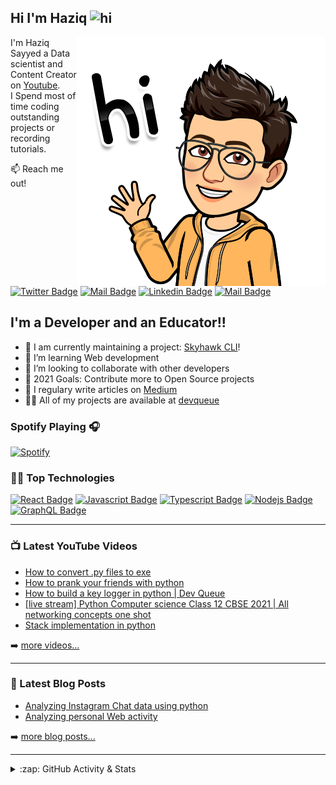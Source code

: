 ## Hi I'm Haziq <img src="https://user-images.githubusercontent.com/1303154/88677602-1635ba80-d120-11ea-84d8-d263ba5fc3c0.gif" width="28px" alt="hi">

<img align="right" alt="GIF" src="https://github.com/devqueue/devqueue/blob/master/media/hi.png?raw=true"/>

I'm Haziq Sayyed a Data scientist and Content Creator on [Youtube][youtube].<br> I Spend most of time coding outstanding projects or recording tutorials.

:mailbox: Reach me out!

[![Twitter Badge](https://img.shields.io/badge/-@dev_queue-1ca0f1?style=flat&labelColor=1ca0f1&logo=twitter&logoColor=white&link=https://twitter.com/dev_queue)](https://twitter.com/dev_queue) [![Mail Badge](https://img.shields.io/badge/-DevQueue-e74c3c?style=flat&labelColor=e74c3c&logo=youtube&logoColor=white)](https://www.youtube.com/channel/UCWHPDWabtOlVxz0uiMtsbCA) [![Linkedin Badge](https://img.shields.io/badge/-Haziq-0e76a8?style=flat&labelColor=0e76a8&logo=linkedin&logoColor=white)](https://www.linkedin.com/in/haziq-sayyed-4180971b0/) [![Mail Badge](https://img.shields.io/badge/-@devqueue-e84393?style=flat&labelColor=e84393&logo=instagram&logoColor=white)](https://instagram.com/devqueue.io) 
## I'm a Developer and an Educator!!

- 🔭 I am currently maintaining a project: [Skyhawk CLI](https://github.com/devqueue/Skyhawk-cli)!
- 🌱 I’m learning Web development 
- 👯 I’m looking to collaborate with other developers
- 🥅 2021 Goals: Contribute more to Open Source projects
- 📝 I regulary write articles on [Medium][Medium]
- 👨‍💻 All of my projects are available at [devqueue][portfolio]


### Spotify Playing 🎧

[![Spotify](https://novatorem-eight-eta.vercel.app/api/spotify)](https://open.spotify.com/user/devqueue)



### 👨‍💻 Top Technologies

<!-- TODO: Make technologies links takes you to repositories -->

[![React Badge](https://img.shields.io/badge/-Python-336e9e?style=for-the-badge&labelColor=black&logo=python&logoColor=ffce39)](#) [![Javascript Badge](https://img.shields.io/badge/-Javascript-F0DB4F?style=for-the-badge&labelColor=black&logo=javascript&logoColor=F0DB4F)](#) [![Typescript Badge](https://img.shields.io/badge/-Typescript-007acc?style=for-the-badge&labelColor=black&logo=typescript&logoColor=007acc)](#) [![Nodejs Badge](https://img.shields.io/badge/-Nodejs-3C873A?style=for-the-badge&labelColor=black&logo=node.js&logoColor=3C873A)](#) [![GraphQL Badge](https://img.shields.io/badge/-GraphQl-e535ab?style=for-the-badge&labelColor=black&logo=GraphQl&logoColor=e535ab)](#)


---

### 📺 Latest YouTube Videos

<!-- YOUTUBE:START -->
- [How to convert .py files to exe](https://www.youtube.com/watch?v=u4kxqGRgOcI)
- [How to prank your friends with python](https://www.youtube.com/watch?v=4NcSpu1z0RU)
- [How to build a key logger in python | Dev Queue](https://www.youtube.com/watch?v=mtK0NQ4wve8)
- [[live stream] Python Computer science Class 12 CBSE 2021 | All networking concepts one shot](https://www.youtube.com/watch?v=JbaBNhBw0gQ)
- [Stack implementation in python](https://www.youtube.com/watch?v=wGTmEdtSMCI)
<!-- YOUTUBE:END -->

➡️ [more videos...][youtube]

---

### 📕 Latest Blog Posts

<!-- BLOG-POST-LIST:START -->
- [Analyzing Instagram Chat data using python](https://devqueue.medium.com/analyzing-instagram-chat-data-using-python-500ab6941dc3?source=rss-80069063215c------2)
- [Analyzing personal Web activity](https://devqueue.medium.com/analyzing-personal-web-activity-5df9cf1bdef5?source=rss-80069063215c------2)
<!-- BLOG-POST-LIST:END -->

➡️ [more blog posts...][Medium]

---

<details>
<summary>:zap: GitHub Activity & Stats</summary>

<!--Github Stats-->
<img align="left" alt="Haziq's GitHub Stats" src="https://github-readme-devqueue.vercel.app/api?username=devqueue&show_icons=true&hide_border=true&count_private=true&theme=tokyonight" />

<br >
<br >
<br >
<br >
<br >
<br >
<br >
<br >
<br >

#### 🪄 Recent Activity
<!--START_SECTION:activity-->
1. 🗣 Commented on [#7](https://github.com/ventoy/Ventoy/issues/7) in [ventoy/Ventoy](https://github.com/ventoy/Ventoy)
2. 💪 Opened PR [#7](https://github.com/Codervini/HARVI/pull/7) in [Codervini/HARVI](https://github.com/Codervini/HARVI)
3. ❌ Closed PR [#6](https://github.com/Codervini/HARVI/pull/6) in [Codervini/HARVI](https://github.com/Codervini/HARVI)
4. 🗣 Commented on [#6](https://github.com/Codervini/HARVI/issues/6) in [Codervini/HARVI](https://github.com/Codervini/HARVI)
5. ❗️ Opened issue [#5](https://github.com/Codervini/HARVI/issues/5) in [Codervini/HARVI](https://github.com/Codervini/HARVI)
<!--END_SECTION:activity-->



</details>





[website]: https://devqueue.io
[twitter]: https://twitter.com/intent/follow?original_referer=https%3A%2F%2Fgithub.com%2Fdev_queue&screen_name=dev_queue
[youtube]: https://youtube.com/channel/UCWHPDWabtOlVxz0uiMtsbCA?sub_confirmation=1
[instagram]: https://www.instagram.com/devqueue.io/
[linkedin]: https://www.linkedin.com/in/haziq-sayyed-4180971b0/

[Medium]: https://medium.com/@devqueue
[portfolio]: https://devqueue.github.io/
[course]: http://vsCodeHero.com
[webdevplaylist]: https://www.youtube.com/playlist?list=PLkwxH9e_vrAJ0WbEsFA9W3I1W-g_BTsbt
[jsplaylist]: https://www.youtube.com/playlist?list=PLkwxH9e_vrALRJKu7wfXby3MKeflhTu6B
[cssplaylist]: https://www.youtube.com/playlist?list=PLkwxH9e_vrALSdvZuEh6gqQdmDoDIoqz4
[reactplaylist]: https://www.youtube.com/playlist?list=PLkwxH9e_vrAK4TdffpxKY3QGyHCpxFcQ0



<!--additionals: 
-- icons
[<img align="left" alt="React" width="26px" src="https://raw.githubusercontent.com/github/explore/80688e429a7d4ef2fca1e82350fe8e3517d3494d/topics/react/react.png" />][
[<img align="left" alt="Gatsby" width="26px" src="https://raw.githubusercontent.com/github/explore/e94815998e4e0713912fed477a1f346ec04c3da2/topics/gatsby/gatsby.png" />]
[<img align="left" alt="GraphQL" width="26px" src="https://raw.githubusercontent.com/github/explore/80688e429a7d4ef2fca1e82350fe8e3517d3494d/topics/graphql/graphql.png" />]
[<img align="left" alt="Sass" width="26px" src="https://raw.githubusercontent.com/github/explore/80688e429a7d4ef2fca1e82350fe8e3517d3494d/topics/sass/sass.png" />]
[<img align="left" alt="Deno" width="26px" src="https://raw.githubusercontent.com/github/explore/361e2821e2dea67711cde99c9c40ed357061cf27/topics/deno/deno.png" />]

--Twitter badge
[![Twitter Follow](https://img.shields.io/twitter/follow/dev_queue?color=1DA1F2&logo=twitter&style=for-the-badge)](https://twitter.com/intent/follow?original_referer=https%3A%2F%2Fgithub.com%2Fdev_queue&screen_name=dev_queue)

-- Medium Badge 
[![Website](https://img.shields.io/website?label=medium.com&url=https%3A%2F%2Fmedium.com/@devqueue&style=for-the-badge)][Medium]

--profile visits
<p> <img src="https://komarev.com/ghpvc/?username=devqueue&label=Profile%20views&color=0e75b6&style=for-the-badge" alt="devqueue" /> </p>

-- Most used Languages
<img align="left" src="https://github-readme-devqueue.vercel.app/api/top-langs?username=devqueue&show_icons=true&locale=en&langs_count=8&layout=compact&theme=tokyonight" alt="devqueue" />

-->

